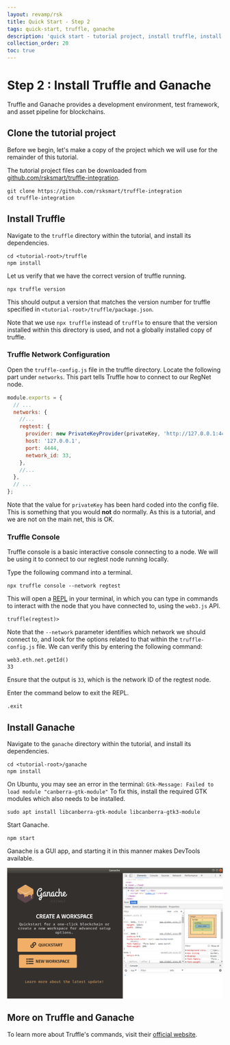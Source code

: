```yaml
---
layout: revamp/rsk
title: Quick Start - Step 2
tags: quick-start, truffle, ganache
description: 'quick start - tutorial project, install truffle, install ganache'
collection_order: 20
toc: true
---
```


# Step 2 : Install Truffle and Ganache

Truffle and Ganache provides a development environment, test framework, and asset pipeline for blockchains.

## Clone the tutorial project

Before we begin, let's make a copy of the project
which we will use for the remainder of this tutorial.

The tutorial project files can be downloaded from
[github.com/rsksmart/truffle-integration](https://github.com/rsksmart/truffle-integration).

```shell
git clone https://github.com/rsksmart/truffle-integration
cd truffle-integration

```

## Install Truffle

Navigate to the `truffle` directory within the tutorial, and install its dependencies.

```shell
cd <tutorial-root>/truffle
npm install
```

Let us verify that we have the correct version of truffle running.

```shell
npx truffle version
```

This should output a version that matches the version number for truffle specified
in `<tutorial-root>/truffle/package.json`.

Note that we use `npx truffle` instead of `truffle` to ensure that the version installed within this directory is used,
and not a globally installed copy of truffle.

### Truffle Network Configuration

Open the `truffle-config.js` file in the truffle directory. Locate the following part under `networks`.
This part tells Truffle how to connect to our RegNet node.

```javascript
module.exports = {
  // ...
  networks: {
    //...
    regtest: {
      provider: new PrivateKeyProvider(privateKey, 'http://127.0.0.1:4444'),
      host: '127.0.0.1',
      port: 4444,
      network_id: 33,
    },
    //...
  },
  // ...
};
```

Note that the value for `privateKey` has been hard coded into the config file.
This is something that you would **not** do normally.
As this is a tutorial, and we are not on the main net, this is OK.

### Truffle Console

Truffle console is a basic interactive console connecting to a node.
We will be using it to connect to our regtest node running locally.

Type the following command into a terminal.

```shell
npx truffle console --network regtest
```

This will open a [REPL](https://en.wikipedia.org/wiki/Read%E2%80%93eval%E2%80%93print_loop)
in your terminal, in which you can type in commands to interact with
the node that you have connected to, using the `web3.js` API.

```text
truffle(regtest)>
```

Note that the `--network` parameter identifies which network we should connect to,
and look for the options related to that within the `truffle-config.js` file.
We can verify this by entering the following command:

```nodejs-repl
web3.eth.net.getId()
33
```

Ensure that the output is `33`, which is the network ID of the regtest node.

Enter the command below to exit the REPL.

```nodejs-repl
.exit
```

## Install Ganache

Navigate to the `ganache` directory within the tutorial, and install its dependencies.

```shell
cd <tutorial-root>/ganache
npm install
```

On Ubuntu, you may see an error in the terminal: `Gtk-Message: Failed to load module "canberra-gtk-module"`
To fix this, install the required GTK modules which also needs to be installed.

```shell
sudo apt install libcanberra-gtk-module libcanberra-gtk3-module
```

Start Ganache.

```shell
npm start
```

Ganache is a GUI app, and starting it in this manner makes DevTools available.

![Ganache with DevTools](/dist/images/ganache-with-devtools.png)

## More on Truffle and Ganache

To learn more about Truffle's commands, visit their [official website](https://www.trufflesuite.com/docs/truffle/overview).
